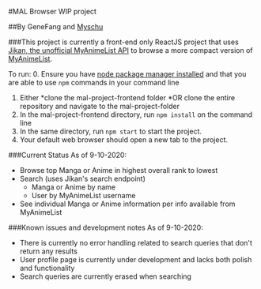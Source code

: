 #MAL Browser WIP project

##By GeneFang and [Myschu](https://github.com/Myschu)

###This project is currently a front-end only ReactJS project that uses [Jikan, the unofficial MyAnimeList API](https://jikan.docs.apiary.io/) to browse a more compact version of [MyAnimeList](https://myanimelist.net/).

To run:
0. Ensure you have [node package manager installed](https://nodejs.org/en/download) and that you are able to use `npm` commands in your command line
1. Either
 *clone the mal-project-frontend folder
 *OR clone the entire repository and navigate to the mal-project-folder
2. In the mal-project-frontend directory, run `npm install` on the command line
3. In the same directory, run `npm start` to start the project. 
4. Your default web browser should open a new tab to the project. 



###Current Status
As of 9-10-2020: 
  - Browse top Manga or Anime in highest overall rank to lowest
  - Search (uses Jikan's search endpoint)
    - Manga or Anime by name
    - User by MyAnimeList username
  - See individual Manga or Anime information per info available from MyAnimeList
  

###Known issues and development notes
As of 9-10-2020:
  - There is currently no error handling related to search queries that don't return any results
  - User profile page is currently under development and lacks both polish and functionality
  - Search queries are currently erased when searching
